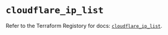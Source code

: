 # `cloudflare_ip_list`

Refer to the Terraform Registory for docs: [`cloudflare_ip_list`](https://www.terraform.io/docs/providers/cloudflare/r/ip_list).
